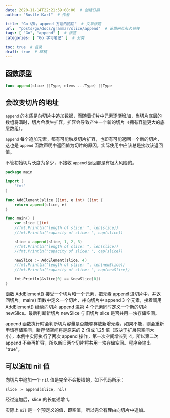 ```yaml
---
date: 2020-11-14T22:21:59+08:00  # 创建日期
author: "Rustle Karl"  # 作者

title: "Go 切片 append 方法的陷阱"  # 文章标题
url:  "posts/go/docs/grammar/slice/append"  # 设置网页永久链接
tags: [ "Go", "append" ]  # 标签
categories: [ "Go 学习笔记" ]  # 分类

toc: true  # 目录
draft: true  # 草稿
---
```


## 函数原型

```go
func append(slice []Type, elems ...Type) []Type
```

## 会改变切片的地址

`append` 的本质是向切片中追加数据，而随着切片中元素逐渐增加，当切片底层的数组将满时，切片会发生扩容，扩容会导致产生一个新的切片（拥有容量更大的底层数组）。

`append` 每个追加元素，都有可能触发切片扩容，也即有可能返回一个新的切片，这也是 `append` 函数声明中返回值为切片的原因。实际使用中应该总是接收该返回值。

不管初始切片长度为多少，不接收 `append` 返回都是有极大风险的。

```go
package main

import (
	"fmt"
)

func AddElement(slice []int, e int) []int {
	return append(slice, e)
}

func main() {
	var slice []int
	//fmt.Println("length of slice: ", len(slice))
	//fmt.Println("capacity of slice: ", cap(slice))

	slice = append(slice, 1, 2, 3)
	//fmt.Println("length of slice: ", len(slice))
	//fmt.Println("capacity of slice: ", cap(slice))

	newSlice := AddElement(slice, 4)
	//fmt.Println("length of slice: ", len(newSlice))
	//fmt.Println("capacity of slice: ", cap(newSlice))

	fmt.Println(&slice[0] == &newSlice[0])
}
```

函数 AddElement() 接受一个切片和一个元素，把元素 append 进切片中，并返回切片。main() 函数中定义一个切片，并向切片中 append 3 个元素，接着调用 AddElement() 继续向切片 append 进第 4 个元素同时定义一个新的切片 newSlice。最后判断新切片 newSlice 与旧切片 slice 是否共用一块存储空间。

append 函数执行时会判断切片容量是否能够存放新增元素，如果不能，则会重新申请存储空间，新存储空间将是原来的 2 倍或 1.25 倍（取决于扩展原空间大小），本例中实际执行了两次 append 操作，第一次空间增长到 4，所以第二次 append 不会再扩容，所以新旧两个切片将共用一块存储空间。程序会输出 "true"。

## 可以追加 nil 值

向切片中追加一个 `nil` 值是完全不会报错的，如下代码所示：

```
slice := append(slice, nil)
```

经过追加后，slice 的长度递增 1。

实际上 `nil` 是一个预定义的值，即空值，所以完全有理由向切片中追加。

```go

```
